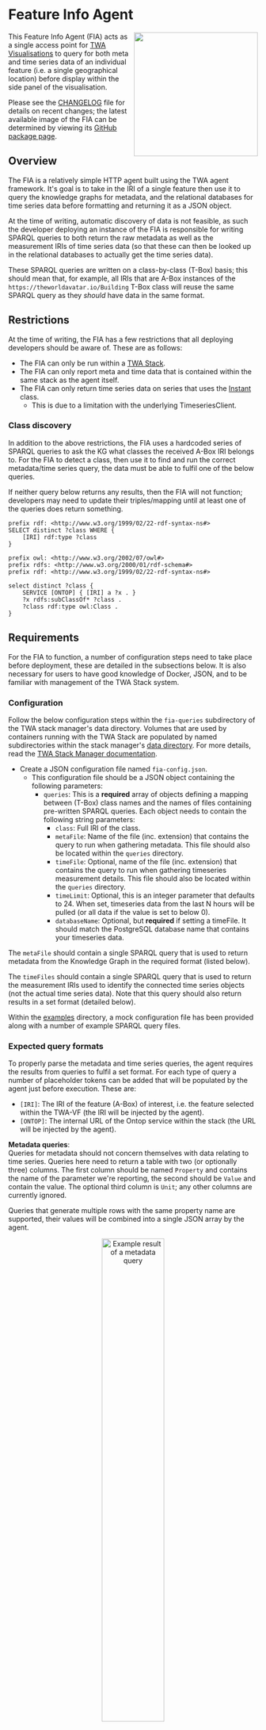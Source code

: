 # Feature Info Agent

<img align="right" width="250" height="250" src="./docs/fia-logo.svg">

This Feature Info Agent (FIA) acts as a single access point for [TWA Visualisations](https://github.com/cambridge-cares/TheWorldAvatar/wiki/TWA-Visualisations) to query for both meta and time series data of an individual feature (i.e. a single geographical location) before display within the side panel of the visualisation.

Please see the [CHANGELOG](./CHANGELOG.md) file for details on recent changes; the latest available image of the FIA can be determined by viewing its [GitHub package page](https://github.com/cambridge-cares/TheWorldAvatar/pkgs/container/feature-info-agent).

## Overview

The FIA is a relatively simple HTTP agent built using the TWA agent framework. It's goal is to take in the IRI of a single feature then use it to query the knowledge graphs for metadata, and the relational databases for time series data before formatting and returning it as a JSON object.

At the time of writing, automatic discovery of data is not feasible, as such the developer deploying an instance of the FIA is responsible for writing SPARQL queries to both return the raw metadata as well as the measurement IRIs of time series data (so that these can then be looked up in the relational databases to actually get the time series data).

These SPARQL queries are written on a class-by-class (T-Box) basis; this should mean that, for example, all IRIs that are A-Box instances of the `https://theworldavatar.io/Building` T-Box class will reuse the same SPARQL query as they _should_ have data in the same format.

## Restrictions

At the time of writing, the FIA has a few restrictions that all deploying developers should be aware of. These are as follows:

- The FIA can only be run within a [TWA Stack](https://github.com/cambridge-cares/TheWorldAvatar/tree/main/Deploy/stacks/dynamic/stack-manager).
- The FIA can only report meta and time data that is contained within the same stack as the agent itself.
- The FIA can only return time series data on series that uses the [Instant](https://docs.oracle.com/javase/8/docs/api/java/time/Instant.html) class.
  - This is due to a limitation with the underlying TimeseriesClient.

### Class discovery

In addition to the above restrictions, the FIA uses a hardcoded series of SPARQL queries to ask the KG what classes the received A-Box IRI belongs to. For the FIA to detect a class, then use it to find and run the correct metadata/time series query, the data must be able to fulfil one of the below queries.

If neither query below returns any results, then the FIA will not function; developers may need to update their triples/mapping until at least one of the queries does return something.

```
prefix rdf: <http://www.w3.org/1999/02/22-rdf-syntax-ns#>
SELECT distinct ?class WHERE {
    [IRI] rdf:type ?class
}
```

```
prefix owl: <http://www.w3.org/2002/07/owl#>
prefix rdfs: <http://www.w3.org/2000/01/rdf-schema#>
prefix rdf: <http://www.w3.org/1999/02/22-rdf-syntax-ns#>

select distinct ?class { 
    SERVICE [ONTOP] { [IRI] a ?x . }
    ?x rdfs:subClassOf* ?class .
    ?class rdf:type owl:Class .
}
```

## Requirements

For the FIA to function, a number of configuration steps need to take place before deployment, these are detailed in the subsections below. It is also necessary for users to have good knowledge of Docker, JSON, and to be familiar with management of the TWA Stack system.

### Configuration

Follow the below configuration steps within the `fia-queries` subdirectory of the TWA stack manager's data directory. Volumes that are used by containers running with the TWA Stack are populated by named subdirectories within the stack manager's [data directory](https://github.com/cambridge-cares/TheWorldAvatar/tree/main/Deploy/stacks/dynamic/stack-manager/inputs/data). For more details, read the [TWA Stack Manager documentation](https://github.com/cambridge-cares/TheWorldAvatar/tree/main/Deploy/stacks/dynamic/stack-manager).

- Create a JSON configuration file named `fia-config.json`.
  - This configuration file should be a JSON object containing the following parameters:
    - `queries`: This is a **required** array of objects defining a mapping between (T-Box) class names and the names of files containing pre-written SPARQL queries. Each object needs to contain the following string parameters:
      - `class`: Full IRI of the class.
      - `metaFile`: Name of the file (inc. extension) that contains the query to run when gathering metadata. This file should also be located within the `queries` directory.
      - `timeFile`: Optional, name of the file (inc. extension) that contains the query to run when gathering timeseries measurement details. This file should also be located within the `queries` directory.
      - `timeLimit`: Optional, this is an integer parameter that defaults to 24. When set, timeseries data from the last N hours will be pulled (or all data if the value is set to below 0).
      - `databaseName`: Optional, but **required** if setting a timeFile. It should match the PostgreSQL database name that contains your timeseries data.

The `metaFile` should contain a single SPARQL query that is used to return metadata from the Knowledge Graph in the required format (listed below).

The `timeFiles` should contain a single SPARQL query that is used to return the measurement IRIs used to identify the connected time series objects (not the actual time series data). Note that this query should also return results in a set format (detailed below).

Within the [examples](./examples/) directory, a mock configuration file has been provided along with a number of example SPARQL query files.

### Expected query formats

To properly parse the metadata and time series queries, the agent requires the results from queries to fulfil a set format. For each type of query a number of placeholder tokens can be added that will be populated by the agent just before execution. These are:

- `[IRI]`: The IRI of the feature (A-Box) of interest, i.e. the feature selected within the TWA-VF (the IRI will be injected by the agent).
- `[ONTOP]`: The internal URL of the Ontop service within the stack (the URL will be injected by the agent).

**Metadata queries**:<br/>
Queries for metadata should not concern themselves with data relating to time series. Queries here need to return a table with two (or optionally three) columns. The first column should be named `Property` and contains the name of the parameter we're reporting, the second should be `Value` and contain the value. The optional third column is `Unit`; any other columns are currently ignored.

Queries that generate multiple rows with the same property name are supported, their values will be combined into a single JSON array by the agent.

<p align="center">
   <img src="./docs/meta-query-example.jpg" alt="Example result of a metadata query" width="50%"/>
</p>
<p align="center">
   <em>Results of a valid SPARQL query for metadata.</em>
</p>

**Queries for time series:**<br/>
Queries for time series need to return the measurement/forecast IRIs (i.e. the IRIs which are connected via `ts:hasTimeSeries`) to the actual time series instances stored in the relational database. Those IRIs will be used to grab the actual values from PostgreSQL as well as parameters associated with each measurement/forecast. Required columns are `Series` containing the time series' IRI, `Name` containing a user facing name for this entry, and `Unit` containing the unit (which can be blank);any other columns are currently ignored

<p align="center">
    <img src="./docs/time-query-example.jpg" alt="Example result of a time series query" width="75%"/>
</p>
<p align="center">
   <em>Results of a valid SPARQL query for time series IRIs.</em>
</p>

## Requests

The following HTTP request routes are available for the agent:

- `/get`
  - Run algorithm to gather metadata and time series.
  - Requires the `iri` parameter.
  - Supports optional `endpoint` parameter to direct KG queries rather than federating.

- `/status`
  - Reports the agent's current status.

- `/refresh`
  - Forces the agent to re-scan for available Blazegraph endpoints.

## Enabling the FIA in a stack

The FIA container is an optional built-in service in the stack; to enable it you need to create/modify the configuration file for that stack. An example of the changes required are described in the stack-manager readme file [here](../../Deploy/stacks/dynamic/stack-manager/README.md#adding-the-feature-info-agent). After spinning up the stack the agent should be accessible via the `/feature-info-agent` route.

Note that the version of the FIA run by the stack is determined by the stack manager itself; to use a custom (or newer) version, developers will need ensure the newer FIA image is built (either locally or uploaded to GitHub), then provide a custom service configuration (ideally a near-copy of the stack's default configuration for the FIA, found [here](https://github.com/cambridge-cares/TheWorldAvatar/blob/main/Deploy/stacks/dynamic/stack-clients/src/main/resources/com/cmclinnovations/stack/services/built-ins/feature-info-agent.json)) within the stack manager's `inputs/config/services` directory.

## Automated actions

The FIA is currently set up with two automated GitHub actions:

- **Test the FeatureInfoAgent:**
  - Only runs when files within the agent have changed AND on commits that are part of a non-draft PR to the main branch.
  - Tests the FIA by running its unit tests and compiling a Docker image (which is NOT pushed at this stage).
  
- **Push the FeatureInfoAgent:**
  - Only runs when files within the agent are changed AND on commits to the main branch (i.e. after a PR is approved and merged).
  - Builds the FIA's Docker image (inc. running the unit tests again) AND pushes it to the TWA GitHub image registry.

## Examples

A number of example metadata and time series queries, along with an example FIA configuration file, can be found within the [FIA Examples](./examples/README.md) document.

## Tutorial

A tutorial that walks through how to use the FIA can be found in the associated [FIA Tutorial document](./docs/tutorial.md).

## Troubleshooting

For troubleshooting and FAQs, please see the [FIA Troubleshooting](./docs/troubleshooting.md) document.

## Development

The FIA is a simple HTTP agent written using the existing TWA agent framework. The core functionality of the agent is split across 4 classes; the central `FeatureInfoAgent` class that acts as the receiver and transmitter for HTTP requests, and classes that actually run logic (which should be self-explanatory): `ClassHandler`, `MetaHandler`, and `TimeHandler`.

The algorithm used to find, format, and return data after a request is received is detailed in the diagram below (although you can also read the in-code documentation for more details).

Building the Docker image for the FIA is automatically triggered under certain conditions (see above), but developers can also build a local copy using the provided `build.sh` script after supplying the required `repo_username.txt` and `repo_password.txt` files within the `credentials` directory.

Mermaid diagrams are available for the [start up routine](./docs/mermaid-startup.md) and the [main retrieval algorithm](./docs/mermaid-get-request.md).